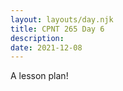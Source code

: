 ```yaml
---
layout: layouts/day.njk
title: CPNT 265 Day 6
description: 
date: 2021-12-08
---
```


A lesson plan!